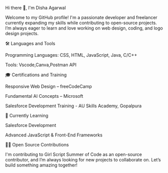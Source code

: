 Hi there 👋, I'm Disha Agarwal

Welcome to my GitHub profile! I'm a passionate developer and freelancer currently expanding my skills while contributing to open-source projects. I’m always eager to learn and love working on web design, coding, and logo design projects.

🛠️ Languages and Tools

Programming Languages: CSS, HTML, JavaScript, Java, C/C++

Tools: Vscode,Canva,Postman API 

🎓 Certifications and Training

Responsive Web Design – freeCodeCamp

Fundamental AI Concepts – Microsoft

Salesforce Development Training - AU Skills Academy, Gopalpura

🌱 Currently Learning

Salesforce Development

Advanced JavaScript & Front-End Frameworks

👩‍💻 Open Source Contributions

I'm contributing to Girl Script Summer of Code as an open-source contributor, and I’m always looking for new projects to collaborate on. Let’s build something amazing together!


